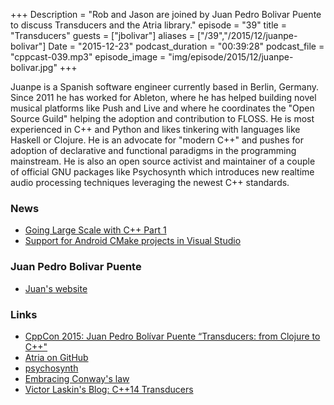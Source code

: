 +++
Description = "Rob and Jason are joined by Juan Pedro Bolivar Puente to discuss Transducers and the Atria library."
episode = "39"
title = "Transducers"
guests = ["jbolivar"]
aliases = ["/39","/2015/12/juanpe-bolivar"]
Date = "2015-12-23"
podcast_duration = "00:39:28"
podcast_file = "cppcast-039.mp3"
episode_image = "img/episode/2015/12/juanpe-bolivar.jpg"
+++

Juanpe is a Spanish software engineer currently based in Berlin, Germany. Since 2011 he has worked for Ableton, where he has helped building novel musical platforms like Push and Live and where he coordinates the "Open Source Guild" helping the adoption and contribution to FLOSS. He is most experienced in C++ and Python and likes tinkering with languages like Haskell or Clojure. He is an advocate for "modern C++" and pushes for adoption of declarative and functional paradigms in the programming mainstream. He is also an open source activist and maintainer of a couple of official GNU packages like Psychosynth which introduces new realtime audio processing techniques leveraging the newest C++ standards.

### News ###

 - [Going Large Scale with C++ Part 1](http://www.informit.com/articles/article.aspx?p=2467340)
 - [Support for Android CMake projects in Visual Studio](http://blogs.msdn.com/b/vcblog/archive/2015/12/15/support-for-android-cmake-projects-in-visual-studio.aspx)
 
### Juan Pedro Bolivar Puente ###

 - [Juan's website](http://sinusoid.es/)

### Links ###

 - [CppCon 2015: Juan Pedro Bolívar Puente “Transducers: from Clojure to C++"](https://www.youtube.com/watch?v=vohGJjGxtJQ)
 - [Atria on GitHub](https://github.com/Ableton/atria)
 - [psychosynth](http://www.psychosynth.com/index.php/Main_Page)
 - [Embracing Conway's law](http://wingolog.org/archives/2015/11/09/embracing-conways-law)
 - [Victor Laskin's Blog: C++14 Transducers](http://vitiy.info/cpp14-how-to-implement-transducers/)
